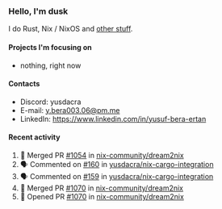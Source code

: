 ### Hello, I'm dusk

I do Rust, Nix / NixOS and [other stuff](https://gaze.systems/).

#### Projects I'm focusing on

- nothing, right now

#### Contacts

- Discord: yusdacra
- E-mail: y.bera003.06@pm.me
- LinkedIn: https://www.linkedin.com/in/yusuf-bera-ertan

#### Recent activity

<!--START_SECTION:activity-->
1. 🎉 Merged PR [#1054](https://github.com/nix-community/dream2nix/pull/1054) in [nix-community/dream2nix](https://github.com/nix-community/dream2nix)
2. 🗣 Commented on [#160](https://github.com/yusdacra/nix-cargo-integration/pull/160#issuecomment-2469354756) in [yusdacra/nix-cargo-integration](https://github.com/yusdacra/nix-cargo-integration)
3. 🗣 Commented on [#159](https://github.com/yusdacra/nix-cargo-integration/issues/159#issuecomment-2469349470) in [yusdacra/nix-cargo-integration](https://github.com/yusdacra/nix-cargo-integration)
4. 🎉 Merged PR [#1070](https://github.com/nix-community/dream2nix/pull/1070) in [nix-community/dream2nix](https://github.com/nix-community/dream2nix)
5. 💪 Opened PR [#1070](https://github.com/nix-community/dream2nix/pull/1070) in [nix-community/dream2nix](https://github.com/nix-community/dream2nix)
<!--END_SECTION:activity-->
